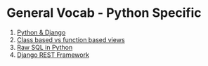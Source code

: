 # General Vocab - Python Specific 

1. [Python & Django](./chapters/PYTHON-DJANGO.md)
1. [Class based vs function based views](./chapters/CLASS-FUNCTION-VIEWS.md)
1. [Raw SQL in Python](./chapters/RAW-SQL.md)
1. [Django REST Framework](./chapters/DJANGO-REST.md)